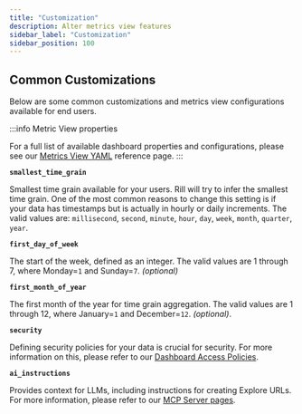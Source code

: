 ```yaml
---
title: "Customization"
description: Alter metrics view features
sidebar_label: "Customization"
sidebar_position: 100
---
```


## Common Customizations

Below are some common customizations and metrics view configurations available for end users. 

:::info Metric View properties

For a full list of available dashboard properties and configurations, please see our [Metrics View YAML](/reference/project-files/metrics-views.md) reference page.
:::


**`smallest_time_grain`**

Smallest time grain available for your users. Rill will try to infer the smallest time grain. One of the most common reasons to change this setting is if your data has timestamps but is actually in hourly or daily increments. The valid values are: `millisecond`, `second`, `minute`, `hour`, `day`, `week`, `month`, `quarter`, `year`.

**`first_day_of_week`**

The start of the week, defined as an integer. The valid values are 1 through 7, where Monday=`1` and Sunday=`7`. _(optional)_

**`first_month_of_year`**


The first month of the year for time grain aggregation. The valid values are 1 through 12, where January=`1` and December=`12`. _(optional)_.


**`security`**

Defining security policies for your data is crucial for security. For more information on this, please refer to our [Dashboard Access Policies](/build/metrics-view/security).

**`ai_instructions`**

Provides context for LLMs, including instructions for creating Explore URLs. For more information, please refer to our [MCP Server pages](/explore/mcp#adding-ai-instructions-to-your-model).